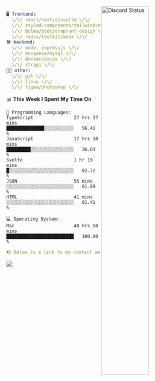 
<a href="https://discord.com/users/279302975371870218" target="_blank">
    <img width="50%" align="right" alt="Discord Status" src="https://lanyard.cnrad.dev/api/279302975371870218?bg=161B22&borderRadius=5px%205px%200%200&hideTimestamp=true&idleMessage=Just%20chillin%27%20at%20the%20moment&animated=true">
</a>

```yaml
🖥️ frontend: 
  \/\/ react/nextjs/svelte \/\/
  \/\/ styled-components/tailwind/mui/
  \/\/ bulma/bootstrap/ant-design \/\/
  \/\/ redux/toolkit/mobx \/\/
🛠 backend: 
  \/\/ node, expressjs \/\/
  \/\/ mongoose/mysql \/\/
  \/\/ docker/axios \/\/
  \/\/ strapi \/\/
👨‍💻 other: 
  \/\/ git \/\/ 
  \/\/ linux \/\/
  \/\/ figma/photoshop \/\/
```
<!--START_SECTION:waka-->
📊 **This Week I Spent My Time On** 

```text
💬 Programming Languages: 
TypeScript               27 hrs 37 mins      ██████████████░░░░░░░░░░░   56.41 % 
JavaScript               17 hrs 38 mins      █████████░░░░░░░░░░░░░░░░   36.03 % 
Svelte                   1 hr 19 mins        █░░░░░░░░░░░░░░░░░░░░░░░░   02.72 % 
JSON                     55 mins             ░░░░░░░░░░░░░░░░░░░░░░░░░   01.89 % 
HTML                     41 mins             ░░░░░░░░░░░░░░░░░░░░░░░░░   01.41 % 

💻 Operating System: 
Mac                      48 hrs 58 mins      █████████████████████████   100.00 % 
```


<!--END_SECTION:waka-->
```yaml
📭 Below is a link to my contact website 
```
<a href="https://mxns.xyz" target="_black"> <img src="https://img.shields.io/badge/website-161B22?style=for-the-badge&logo=About.me&logoColor=white"></img> <a/>
